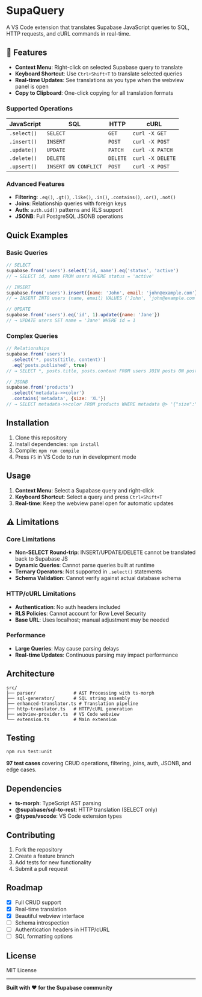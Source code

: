 # SupaQuery

A VS Code extension that translates Supabase JavaScript queries to SQL, HTTP requests, and cURL commands in real-time.

## 🚀 Features

- **Context Menu**: Right-click on selected Supabase query to translate
- **Keyboard Shortcut**: Use `Ctrl+Shift+T` to translate selected queries
- **Real-time Updates**: See translations as you type when the webview panel is open
- **Copy to Clipboard**: One-click copying for all translation formats

### Supported Operations

| JavaScript | SQL | HTTP | cURL |
|------------|-----|------|------|
| `.select()` | `SELECT` | `GET` | `curl -X GET` |
| `.insert()` | `INSERT` | `POST` | `curl -X POST` |
| `.update()` | `UPDATE` | `PATCH` | `curl -X PATCH` |
| `.delete()` | `DELETE` | `DELETE` | `curl -X DELETE` |
| `.upsert()` | `INSERT ON CONFLICT` | `POST` | `curl -X POST` |

### Advanced Features
- **Filtering**: `.eq()`, `.gt()`, `.like()`, `.in()`, `.contains()`, `.or()`, `.not()`
- **Joins**: Relationship queries with foreign keys
- **Auth**: `auth.uid()` patterns and RLS support
- **JSONB**: Full PostgreSQL JSONB operations

## Quick Examples

### Basic Queries
```javascript
// SELECT
supabase.from('users').select('id, name').eq('status', 'active')
// → SELECT id, name FROM users WHERE status = 'active'

// INSERT
supabase.from('users').insert({name: 'John', email: 'john@example.com'})
// → INSERT INTO users (name, email) VALUES ('John', 'john@example.com')

// UPDATE
supabase.from('users').eq('id', 1).update({name: 'Jane'})
// → UPDATE users SET name = 'Jane' WHERE id = 1
```

### Complex Queries
```javascript
// Relationships
supabase.from('users')
  .select('*, posts(title, content)')
  .eq('posts.published', true)
// → SELECT *, posts.title, posts.content FROM users JOIN posts ON posts.user_id = users.id WHERE posts.published = true

// JSONB
supabase.from('products')
  .select('metadata->>color')
  .contains('metadata', {size: 'XL'})
// → SELECT metadata->>color FROM products WHERE metadata @> '{"size":"XL"}'
```

## Installation

1. Clone this repository
2. Install dependencies: `npm install`
3. Compile: `npm run compile`
4. Press `F5` in VS Code to run in development mode

## Usage

1. **Context Menu**: Select a Supabase query and right-click
2. **Keyboard Shortcut**: Select a query and press `Ctrl+Shift+T`
3. **Real-time**: Keep the webview panel open for automatic updates

## ⚠️ Limitations

### Core Limitations
- **Non-SELECT Round-trip**: INSERT/UPDATE/DELETE cannot be translated back to Supabase JS
- **Dynamic Queries**: Cannot parse queries built at runtime
- **Ternary Operators**: Not supported in `.select()` statements
- **Schema Validation**: Cannot verify against actual database schema

### HTTP/cURL Limitations
- **Authentication**: No auth headers included
- **RLS Policies**: Cannot account for Row Level Security
- **Base URL**: Uses localhost; manual adjustment may be needed

### Performance
- **Large Queries**: May cause parsing delays
- **Real-time Updates**: Continuous parsing may impact performance

## Architecture

```
src/
├── parser/              # AST Processing with ts-morph
├── sql-generator/       # SQL string assembly
├── enhanced-translator.ts # Translation pipeline
├── http-translator.ts   # HTTP/cURL generation
├── webview-provider.ts  # VS Code webview
└── extension.ts         # Main extension
```

## Testing

```bash
npm run test:unit
```

**97 test cases** covering CRUD operations, filtering, joins, auth, JSONB, and edge cases.

## Dependencies

- **ts-morph**: TypeScript AST parsing
- **@supabase/sql-to-rest**: HTTP translation (SELECT only)
- **@types/vscode**: VS Code extension types

## Contributing

1. Fork the repository
2. Create a feature branch
3. Add tests for new functionality
4. Submit a pull request

## Roadmap

- [x] Full CRUD support
- [x] Real-time translation
- [x] Beautiful webview interface
- [ ] Schema introspection
- [ ] Authentication headers in HTTP/cURL
- [ ] SQL formatting options

## License

MIT License

---

**Built with ❤️ for the Supabase community** 